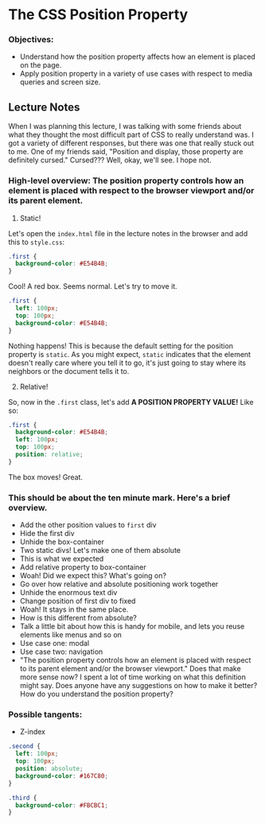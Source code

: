 # The CSS Position Property

### Objectives: 
- Understand how the position property affects how an element is placed on the page. 
- Apply position property in a variety of use cases with respect to media queries and screen size.

## Lecture Notes

When I was planning this lecture, I was talking with some friends about what they thought the most difficult part of CSS to really understand was. I got a variety of different responses, but there was one that really stuck out to me. One of my friends said, "Position and display, those property are definitely cursed." Cursed??? Well, okay, we'll see. I hope not.

### High-level overview: The position property controls how an element is placed with respect to the browser viewport and/or its parent element.

1. Static!

Let's open the `index.html` file in the lecture notes in the browser and add this to `style.css`:

```css
.first {
  background-color: #E54B4B;
}
```

Cool! A red box. Seems normal. Let's try to move it.

```css
.first {
  left: 100px;
  top: 100px;
  background-color: #E54B4B;
}
```

Nothing happens! This is because the default setting for the position property is `static`. As you might expect, `static` indicates that the element doesn't really care where you tell it to go, it's just going to stay where its neighbors or the document tells it to.

2. Relative!

So, now in the `.first` class, let's add **A POSITION PROPERTY VALUE!** Like so:

```css
.first {
  background-color: #E54B4B;
  left: 100px;
  top: 100px;
  position: relative;
}
```

The box moves! Great.


### This should be about the ten minute mark. Here's a brief overview.

- Add the other position values to `first` div
- Hide the first div
- Unhide the box-container
- Two static divs! Let's make one of them absolute
- This is what we expected
- Add relative property to box-container
- Woah! Did we expect this? What's going on?
- Go over how relative and absolute positioning work together
- Unhide the enormous text div
- Change position of first div to fixed
- Woah! It stays in the same place.
- How is this different from absolute?
- Talk a little bit about how this is handy for mobile, and lets you reuse elements like menus and so on
- Use case one: modal
- Use case two: navigation
- "The position property controls how an element is placed with respect to its parent element and/or the browser viewport." Does that make more sense now? I spent a lot of time working on what this definition might say. Does anyone have any suggestions on how to make it better? How do you understand the position property?

### Possible tangents:

- Z-index





```css
.second {
  left: 100px;
  top: 100px;
  position: absolute;
  background-color: #167C80;
}

.third {
  background-color: #FBCBC1;
}
```